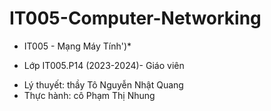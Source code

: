 # IT005-Computer-Networking
* IT005 - Mạng Máy Tính')*
- Lớp IT005.P14 (2023-2024)-
Giáo viên 
+ Lý thuyết: thầy Tô Nguyễn Nhật Quang
+ Thực hành: cô Phạm Thị Nhung
